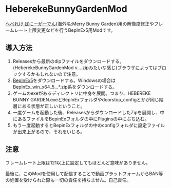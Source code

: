 # HeberekeBunnyGardenMod
[へべれけ ばにーがーでん](https://store.steampowered.com/app/3575730/_/)(海外名:Merry Bunny Garden)用の解像度修正やフレームレート上限変更などを行うBepInEx5用Modです。

## 導入方法
1. Releasesから最新のdipファイルをダウンロードする。(HeberekeBunnyGardenMod v....zipみたいな感じ)ブラウザによってはブロックするかもしれないので注意。
1. [BepInEx5](https://github.com/bepinex/bepinex/releases)をダウンロードする。Windowsの場合はBepInEx_win_x64_5.*.*.*.zip系をダウンロードする。
1. ゲームのexeがあるディレクトリに中身を展開。つまり、HEBEREKE BUNNY GARDEN.exeとBepInExフォルダやdoorstop_configとかが同じ階層にある状態が正しいということ。
1. 一度ゲームを起動した後、ReleasesからダウンロードしたZipを展開し、中にあるファイルをBepinExフォルダの中にPluginsの中にぶち込む。
1. もう一度起動するとBepinExフォルダの中のconfigフォルダに設定ファイルが出来上がるので、それをいじる。

## 注意
フレームレート上限は121以上に設定してもほとんど意味がありません。

最後に、このModを使用して配信することで動画プラットフォームからBAN等の処置を受けられた際も一切の責任を持ちません。自己責任。
